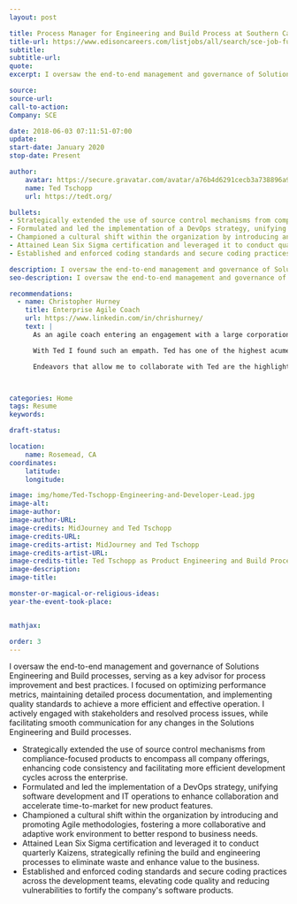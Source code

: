 ```yaml
---
layout: post

title: Process Manager for Engineering and Build Process at Southern California Edison
title-url: https://www.edisoncareers.com/listjobs/all/search/sce-job-function/information-technology/
subtitle:
subtitle-url:
quote:
excerpt: I oversaw the end-to-end management and governance of Solutions Engineering and Build processes, serving as a key advisor for process improvement and best practices. I focused on optimizing performance metrics, maintaining detailed process documentation, and implementing quality standards to achieve a more efficient and effective operation. I actively engaged with stakeholders and resolved process issues, while facilitating smooth communication for any changes in the Solutions Engineering and Build processes.

source:
source-url:
call-to-action:
Company: SCE

date: 2018-06-03 07:11:51-07:00
update:
start-date: January 2020
stop-date: Present

author:
    avatar: https://secure.gravatar.com/avatar/a76b4d6291cecb3a738896a971bfb903?s=512&d=mp&r=g
    name: Ted Tschopp
    url: https://tedt.org/

bullets:
- Strategically extended the use of source control mechanisms from compliance-focused products to encompass all company offerings, enhancing code consistency and facilitating more efficient development cycles across the enterprise.
- Formulated and led the implementation of a DevOps strategy, unifying software development and IT operations to enhance collaboration and accelerate time-to-market for new product features.
- Championed a cultural shift within the organization by introducing and promoting Agile methodologies, fostering a more collaborative and adaptive work environment to better respond to business needs.
- Attained Lean Six Sigma certification and leveraged it to conduct quarterly Kaizens, strategically refining the build and engineering processes to eliminate waste and enhance value to the business.
- Established and enforced coding standards and secure coding practices across the development teams, elevating code quality and reducing vulnerabilities to fortify the company's software products.

description: I oversaw the end-to-end management and governance of Solutions Engineering and Build processes, serving as a key advisor for process improvement and best practices. I focused on optimizing performance metrics, maintaining detailed process documentation, and implementing quality standards to achieve a more efficient and effective operation. I actively engaged with stakeholders and resolved process issues, while facilitating smooth communication for any changes in the Solutions Engineering and Build processes.
seo-description: I oversaw the end-to-end management and governance of Solutions Engineering and Build processes, serving as a key advisor for process improvement and best practices. I focused on optimizing performance metrics, maintaining detailed process documentation, and implementing quality standards to achieve a more efficient and effective operation. I actively engaged with stakeholders and resolved process issues, while facilitating smooth communication for any changes in the Solutions Engineering and Build processes.

recommendations:
  - name: Christopher Hurney
    title: Enterprise Agile Coach
    url: https://www.linkedin.com/in/chrishurney/
    text: |
      As an agile coach entering an engagement with a large corporation, you are often curious, even concerned, about whether or not there will be anyone within the organization with empathy for the types of change we intend to explore.

      With Ted I found such an empath. Ted has one of the highest acumen I've encountered when it comes to topics such as code craftsmanship, highly collaborative coding techniques, DevOps, waste mitigation, and just generally helping bring about change that aligns with agile values, lean & agile principles, not for the sake of just doing things to do things, but to better equip the organization to create value for its customers.

      Endeavors that allow me to collaborate with Ted are the highlight of my agile coaching engagement at Southern California Edison.



categories: Home
tags: Resume
keywords:

draft-status:

location: 
    name: Rosemead, CA
coordinates:
    latitude:
    longitude:

image: img/home/Ted-Tschopp-Engineering-and-Developer-Lead.jpg
image-alt:
image-author:
image-author-URL:
image-credits: MidJourney and Ted Tschopp
image-credits-URL:
image-credits-artist: MidJourney and Ted Tschopp
image-credits-artist-URL:
image-credits-title: Ted Tschopp as Product Engineering and Build Process Manager
image-description:
image-title:

monster-or-magical-or-religious-ideas:
year-the-event-took-place:


mathjax:

order: 3
---
```


I oversaw the end-to-end management and governance of Solutions Engineering and Build processes, serving as a key advisor for process improvement and best practices. I focused on optimizing performance metrics, maintaining detailed process documentation, and implementing quality standards to achieve a more efficient and effective operation. I actively engaged with stakeholders and resolved process issues, while facilitating smooth communication for any changes in the Solutions Engineering and Build processes.

- Strategically extended the use of source control mechanisms from compliance-focused products to encompass all company offerings, enhancing code consistency and facilitating more efficient development cycles across the enterprise.
- Formulated and led the implementation of a DevOps strategy, unifying software development and IT operations to enhance collaboration and accelerate time-to-market for new product features.
- Championed a cultural shift within the organization by introducing and promoting Agile methodologies, fostering a more collaborative and adaptive work environment to better respond to business needs.
- Attained Lean Six Sigma certification and leveraged it to conduct quarterly Kaizens, strategically refining the build and engineering processes to eliminate waste and enhance value to the business.
- Established and enforced coding standards and secure coding practices across the development teams, elevating code quality and reducing vulnerabilities to fortify the company's software products.
